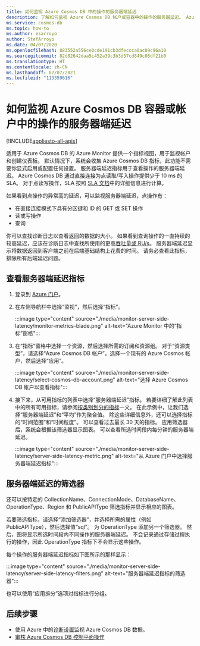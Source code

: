 ```yaml
---
title: 如何监视 Azure Cosmos DB 中的操作的服务器端延迟
description: 了解如何监视 Azure Cosmos DB 帐户或容器中的操作的服务器延迟。 Azure Cosmos DB 帐户的所有者可了解 Azure Cosmos 帐户的服务器端延迟问题。
ms.service: cosmos-db
ms.topic: how-to
ms.author: esarroyo
author: StefArroyo
ms.date: 04/07/2020
ms.openlocfilehash: 883552a556ce0cde191cb3dfeccca0ac09c96a10
ms.sourcegitcommit: 82d82642daa5c452a39c3b3d57cd849c06df21b0
ms.translationtype: HT
ms.contentlocale: zh-CN
ms.lasthandoff: 07/07/2021
ms.locfileid: "113359616"
---
```

# <a name="how-to-monitor-the-server-side-latency-for-operations-in-an-azure-cosmos-db-container-or-account"></a>如何监视 Azure Cosmos DB 容器或帐户中的操作的服务器端延迟
[!INCLUDE[appliesto-all-apis](includes/appliesto-all-apis.md)]

适用于 Azure Cosmos DB 的 Azure Monitor 提供一个指标视图，用于监视帐户和创建仪表板。 默认情况下，系统会收集 Azure Cosmos DB 指标，此功能不需要你显式启用或配置任何设置。 服务器端延迟指标用于查看操作的服务器端延迟。 Azure Cosmos DB 通过直接连接为点读取/写入操作提供少于 10 ms 的 SLA。 对于点读写操作，SLA 按照 [SLA 文档](https://azure.microsoft.com/support/legal/sla/cosmos-db/v1_3/)中的详细信息进行计算。

如果看到点操作的异常高的延迟，可以监视服务器端延迟，点操作有：

* 在直接连接模式下具有分区键和 ID 的 GET 或 SET 操作
* 读或写操作
* 查询

你可以查找诊断日志以查看返回的数据的大小。 如果看到查询操作的一直持续的较高延迟，应该在诊断日志中查找所使用的更高[吞吐量或 RU/s](cosmosdb-monitor-logs-basic-queries.md)。 服务器端延迟显示将数据返回到客户端之前在后端基础结构上花费的时间。 请务必查看此指标，排除所有后端延迟问题。

## <a name="view-the-server-side-latency-metric"></a>查看服务器端延迟指标

1. 登录到 [Azure 门户](https://portal.azure.com/)。
   
2. 在左侧导航栏中选择“监视”，然后选择“指标”。 

   :::image type="content" source="./media/monitor-server-side-latency/monitor-metrics-blade.png" alt-text="Azure Monitor 中的“指标”窗格":::

3. 在“指标”窗格中选择一个资源，然后选择所需的订阅和资源组。    对于“资源类型”，请选择“Azure Cosmos DB 帐户”，选择一个现有的 Azure Cosmos 帐户，然后选择“应用”。  
   
   :::image type="content" source="./media/monitor-server-side-latency/select-cosmos-db-account.png" alt-text="选择 Azure Cosmos DB 帐户以查看指标":::

4. 接下来，从可用指标的列表中选择“服务器端延迟”指标。 若要详细了解此列表中的所有可用指标，请参阅[按类别划分的指标](monitor-cosmos-db-reference.md)一文。 在此示例中，让我们选择“服务器端延迟”和“平均”作为聚合值。 除这些详细信息外，还可以选择指标的“时间范围”和“时间粒度”。  可以查看过去最长 30 天的指标。  应用筛选器后，系统会根据该筛选器显示图表。 可以查看所选时间段内每分钟的服务器端延迟。  

   :::image type="content" source="./media/monitor-server-side-latency/server-side-latency-metric.png" alt-text="从 Azure 门户中选择服务器端延迟指标":::

## <a name="filters-for-server-side-latency"></a>服务器端延迟的筛选器

还可以按特定的 CollectionName、ConnectionMode、DatabaseName、OperationType、Region 和 PublicAPIType 筛选指标并显示相应的图表。      

若要筛选指标，请选择“添加筛选器”，并选择所需的属性（例如 PublicAPIType），然后选择值“sql”。 为 OperationType 添加另一个筛选器。 然后，图将显示所选时间段内不同操作的服务器端延迟。 不会记录通过存储过程执行的操作，因此 OperationType 指标下不会显示这些操作。

每个操作的服务器端延迟指标如下图所示的那样显示：

:::image type="content" source="./media/monitor-server-side-latency/server-side-latency-filters.png" alt-text="服务器端延迟指标的筛选器":::

也可以使用“应用拆分”选项对指标进行分组。  

## <a name="next-steps"></a>后续步骤

* 使用 Azure 中的[诊断设置](cosmosdb-monitor-resource-logs.md)监视 Azure Cosmos DB 数据。
* [审核 Azure Cosmos DB 控制平面操作](audit-control-plane-logs.md)
